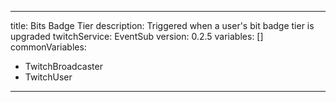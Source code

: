 ---
title: Bits Badge Tier
description: Triggered when a user's bit badge tier is upgraded
twitchService: EventSub
version: 0.2.5
variables: []
commonVariables:
  - TwitchBroadcaster
  - TwitchUser
 ---